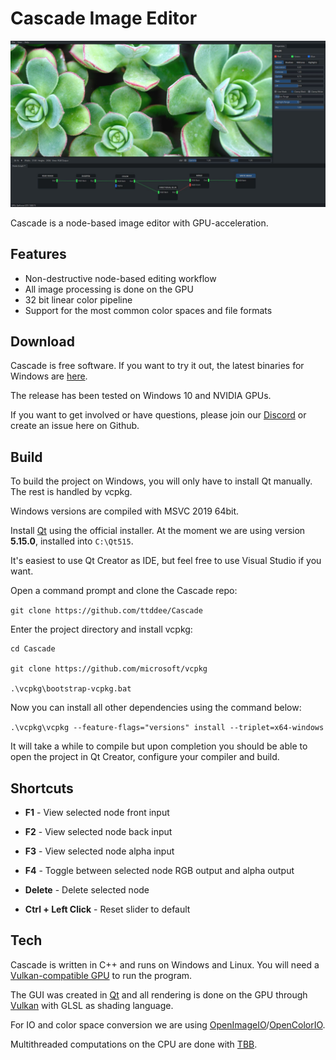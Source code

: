 # Cascade Image Editor

![Cascade](screenshots/csc-screen01.jpg)   

Cascade is a node-based image editor with GPU-acceleration.

## Features

- Non-destructive node-based editing workflow
- All image processing is done on the GPU
- 32 bit linear color pipeline
- Support for the most common color spaces and file formats

## Download

Cascade is free software. If you want to try it out, the latest binaries for Windows are [here](https://github.com/ttddee/Cascade/releases).

The release has been tested on Windows 10 and NVIDIA GPUs.

If you want to get involved or have questions, please join our [Discord](https://discord.gg/SHPHqgKtFM) or create an issue here on Github.

## Build

To build the project on Windows, you will only have to install Qt manually. The rest is handled by vcpkg. 

Windows versions are compiled with MSVC 2019 64bit.

Install [Qt](https://www.qt.io/download) using the official installer. At the moment we are using version **5.15.0**, installed into `C:\Qt515`.

It's easiest to use Qt Creator as IDE, but feel free to use Visual Studio if you want.

Open a command prompt and clone the Cascade repo:

```git clone https://github.com/ttddee/Cascade```

Enter the project directory and install vcpkg:

``` 
cd Cascade

git clone https://github.com/microsoft/vcpkg

.\vcpkg\bootstrap-vcpkg.bat
```

Now you can install all other dependencies using the command below:

```.\vcpkg\vcpkg --feature-flags="versions" install --triplet=x64-windows```

It will take a while to compile but upon completion you should be able to open the project in Qt Creator, configure your compiler and build.

## Shortcuts

- **F1** - View selected node front input
- **F2** - View selected node back input
- **F3** - View selected node alpha input
- **F4** - Toggle between selected node RGB output and alpha output
- **Delete** - Delete selected node

- **Ctrl + Left Click** - Reset slider to default

## Tech

Cascade is written in C++ and runs on Windows and Linux. You will need a [Vulkan-compatible GPU](https://vulkan.gpuinfo.org/) to run the program.

The GUI was created in [Qt](https://www.qt.io/) and all rendering is done on the GPU through [Vulkan](https://www.vulkan.org/) with GLSL as shading language.

For IO and color space conversion we are using [OpenImageIO](https://github.com/OpenImageIO/oiio)/[OpenColorIO](https://opencolorio.org/).

Multithreaded computations on the CPU are done with [TBB](https://github.com/oneapi-src/oneTBB).


